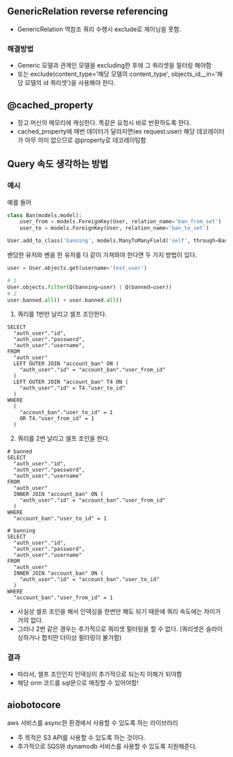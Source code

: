 ## GenericRelation reverse referencing

- GenericRelation 역참조 쿼리 수행시 exclude로 체이닝을 못함.

### 해결방법

- Generic 모델과 관계인 모델을 excluding한 후에 그 쿼리셋을 필터링 해야함
- 또는 exclude(content_type='해당 모델의 content_type', objects_id\_\_in='해당 모델의 id 쿼리셋')을 사용해야 한다.

## @cached_property

- 장고 머신의 메모리에 캐싱한다. 똑같은 요청시 바로 반환하도록 한다.
- cached_property에 매번 데이터가 달라지면(ex request.user) 해당 데코레이터가 아무 의미 없으므로 @property로 데코레이팅함

## Query 속도 생각하는 방법

### 예시

예를 들어

```python
class Ban(models.model):
    user_from = models.ForeignKey(User, relation_name='ban_from_set')
    user_to = models.ForeignKey(User, relation_name='ban_to_set')

User.add_to_class('banning', models.ManyToManyField('self', through=Ban, related_name='banned', symmetrical=False))
```

벤당한 유저와 벤을 한 유저를 다 같이 가져와야 한다면 두 가지 방법이 있다.

```python
user = User.objects.get(username='test_user')

# 1
User.objects.filter(Q(banning=user) | Q(banned=user))
# 2
user.banned.all() + user.banned.all()
```

1. 쿼리를 1번만 날리고 셀프 조인한다.

```
SELECT
  "auth_user"."id",
  "auth_user"."password",
  "auth_user"."username",
FROM
  "auth_user"
  LEFT OUTER JOIN "account_ban" ON (
    "auth_user"."id" = "account_ban"."user_from_id"
  )
  LEFT OUTER JOIN "account_ban" T4 ON (
    "auth_user"."id" = T4."user_to_id"
  )
WHERE
  (
    "account_ban"."user_to_id" = 1
    OR T4."user_from_id" = 1
  )
```

2. 쿼리를 2번 날리고 셀프 조인을 한다.

```
# banned
SELECT
  "auth_user"."id",
  "auth_user"."password",
  "auth_user"."username"
FROM
  "auth_user"
  INNER JOIN "account_ban" ON (
    "auth_user"."id" = "account_ban"."user_from_id"
  )
WHERE
  "account_ban"."user_to_id" = 1

# banning
SELECT
  "auth_user"."id",
  "auth_user"."password",
  "auth_user"."username"
FROM
  "auth_user"
  INNER JOIN "account_ban" ON (
    "auth_user"."id" = "account_ban"."user_to_id"
  )
WHERE
  "account_ban"."user_from_id" = 1

```

- 사실상 셀프 조인을 해서 인덱싱을 한번만 해도 되기 때문에 쿼리 속도에는 차이가 거의 없다.
- 그러나 2번 같은 경우는 추가적으로 쿼리셋 필터링을 할 수 없다. (쿼리셋은 슬라이싱하거나 합치먄 더이상 필터링이 불가함)

### 결과

- 따라서, 셀프 조인인지 인덱싱이 추가적으로 되는지 이해가 되야함
- 해당 orm 코드를 sql문으로 매칭할 수 있어야함!

## aiobotocore

aws 서비스를 async한 환경에서 사용할 수 있도록 하는 라이브러리

- 주 목적은 S3 API를 사용할 수 있도록 하는 것이다.
- 추가적으로 SQS와 dynamodb 서비스를 사용할 수 있도록 지원해준다.
